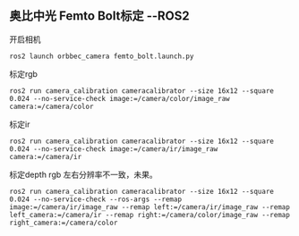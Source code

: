 ## 奥比中光 Femto Bolt标定 --ROS2

开启相机

```
ros2 launch orbbec_camera femto_bolt.launch.py
```

标定rgb

```
ros2 run camera_calibration cameracalibrator --size 16x12 --square 0.024 --no-service-check image:=/camera/color/image_raw camera:=/camera/color
```

标定ir

```
ros2 run camera_calibration cameracalibrator --size 16x12 --square 0.024 --no-service-check image:=/camera/ir/image_raw camera:=/camera/ir
```

标定depth rgb 左右分辨率不一致，未果。

```
ros2 run camera_calibration cameracalibrator --size 16x12 --square 0.024 --no-service-check --ros-args --remap image:=/camera/ir/image_raw --remap left:=/camera/ir/image_raw --remap left_camera:=/camera/ir --remap right:=/camera/color/image_raw --remap right_camera:=/camera/color
```

